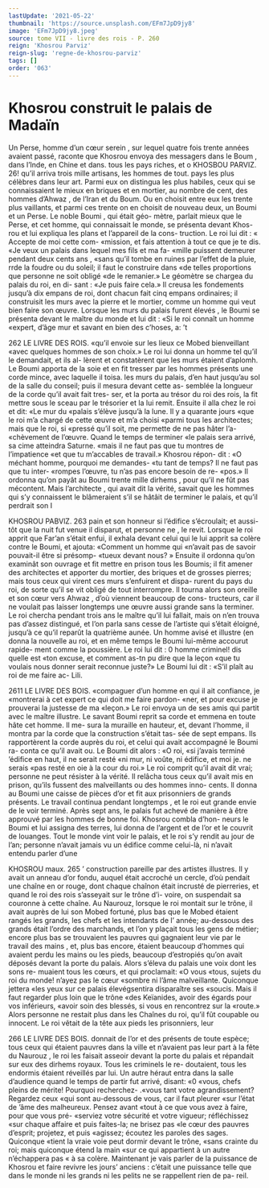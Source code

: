 ```yaml
---
lastUpdate: '2021-05-22'
thumbnail: 'https://source.unsplash.com/EFm7JpD9jy8'
image: 'EFm7JpD9jy8.jpeg'
source: tome VII - livre des rois - P. 260
reign: 'Khosrou Parviz'
reign-slug: 'regne-de-khosrou-parviz'
tags: []
order: '063'
---
```


# Khosrou construit le palais de Madaïn

Un Perse, homme d’un cœur serein , sur lequel quatre fois trente années avaient passé, raconte que Khosrou envoya des messagers dans le Boum , dans l’Inde, en Chine et dans. tous les pays riches, et
o
KHOSBOU PARVIZ. 26! qu’il arriva trois mille artisans, les hommes de tout.
pays les plus célèbres dans leur art. Parmi eux on distingua les plus habiles, ceux qui se connaissaient le mieux en briques et en mortier, au nombre de cent, des hommes d’Ahwaz , de l’Iran et du Boum.
Ou en choisit entre eux les trente plus vaillants, et parmi ces trente on en choisit de nouveau deux, un
Boumi et un Perse. Le noble Boumi , qui était géo- mètre, parlait mieux que le Perse, et cet homme, qui connaissait le monde, se présenta devant Khos- rou et lui expliqua les plans et l’appareil de la cons- truction. Le roi lui dit : « Accepte de moi cette com- «mission, et fais attention à tout ce que je te dis. «Je veux un palais dans lequel mes fils et ma fa- «mille puissent demeurer pendant deux cents ans , «sans qu’il tombe en ruines par l’effet de la pluie,
rrde la foudre ou du soleil; il faut le construire dans «de telles proportions que personne ne soit obligé
«de le remanier.»
Le géomètre se chargea du palais du roi, en di- sant : «Je puis faire cela.» Il creusa les fondements jusqu’à dix empans de roi, dont chacun fait cinq empans ordinaires; il construisit les murs avec la pierre et le mortier, comme un homme qui veut bien faire son œuvre. Lorsque les murs du palais furent élevés , le Boumi se présenta devant le maître
du monde et lui dit : «Si le roi connaît un homme «expert, d’âge mur et savant en bien des c’hoses,
a: ’t

262 LE LIVRE DES ROIS.
«qu’il envoie sur les lieux ce Mobed bienveillant
«avec quelques hommes de son choix.» Le roi lui donna un homme tel qu’il le demandait, et ils al- lèrent et constatèrent que les murs étaient d’aplomh.
Le Boumi apporta de la soie et en fit tresser par les hommes présents une corde mince, avec laquelle il toisa. les murs du palais, d’en haut jusqu’au sol de
la salle du conseil; puis il mesura devant cette as- semblée la longueur de la corde qu’il avait fait tres-
ser, et la porta au trésor du roi des rois, la fit mettre sous le sceau par le trésorier et la lui remit.
Ensuite il alla chez le roi et dit: «Le mur du «palais s’élève jusqu’à la lune. Il y a quarante jours
«que le roi m’a chargé de cette œuvre et m’a choisi
«parmi tous les architectes; mais que le roi, si «pressé qu’il soit, me permette de ne pas hâter l’a-
«chèvement de l’œuvre. Quand le temps de terminer
«le palais sera arrivé, sa cime atteindra Saturne. «mais il ne faut pas que tu montres de l’impatience
«et que tu m’accables de travail.» Khosrou répon-
dit : «O méchant homme, pourquoi me demandes- «tu tant de temps? Il ne faut pas que tu inter- «rompes l’œuvre, tu n’as pas encore besoin de re-
«pos.» Il ordonna qu’on payât au Boumi trente
mille dirhems , pour qu’il ne fût pas mécontent.
Mais l’architecte , qui avait dit la vérité, savait que
les hommes qui s’y connaissent le blâmeraient s’il
se hâtâit de terminer le palais, et qu’il perdrait son
I

KHOSROU PABVlZ. 263 pain et son honneur si l’édifice s’écroulait; et aussi-
tôt que la nuit fut venue il disparut, et personne ne , le revit.
Lorsque le roi apprit que Far’an s’était enfui, il
exhala devant celui qui le lui apprit sa colère contre
le Boumi, et ajouta: «Comment un homme qui «n’avait pas de savoir pouvait-il être si présomp-
«tueux devant nous? » Ensuite il ordonna qu’on examinât son ouvrage et fit mettre en prison tous les Boumis; il fit amener des architectes et apporter du mortier, des briques et de grosses pierres; mais tous ceux qui virent ces murs s’enfuirent et dispa- rurent du pays du roi, de sorte qu’il se vit obligé de
tout interrompre. Il tourna alors son oreille et son cœur vers Ahwaz , d’où viennent beaucoup de cons-
tructeurs, car il ne voulait pas laisser longtemps une œuvre aussi grande sans la terminer. Le roi chercha pendant trois ans le maître qu’il lui fallait,
mais on n’en trouva pas d’assez distingué, et l’on
parla sans cesse de l’artiste qui s’était éloigné, jusqu’à
ce qu’il reparût la quatrième aunée. Un homme
avisé et illustre (en donna la nouvelle au roi, et en même temps le Boumi lui-même accourut rapide- ment comme la poussière.
Le roi lui dit : 0 homme criminel! dis quelle est «ton excuse, et comment as-tn pu dire que la leçon «que tu voulais nous donner serait reconnue juste?»
Le Boumi lui dit : «S’il plaît au roi de me faire ac-
Lili.

2611 LE LIVRE DES BOIS. «compaguer d’un homme en qui il ait confiance, je
«montrerai à cet expert ce qui doit me faire pardon- «ner, et pour excuse je prouverai la justesse de ma «leçon.» Le roi envoya un de ses amis qui partit avec le maître illustre. Le savant Boumi reprit sa corde et emmena en toute hâte cet homme. Il me- sura la muraille en hauteur, et, devant l’homme, il montra par la corde que la construction s’était tas-
sée de sept empans. Ils rapportèrent la corde auprès du roi, et celui qui avait accompagné le Boumi ra- conta ce qu’il avait ou. Le Boumi dit alors : «O roi,
«si j’avais terminé ’édifice en haut, il ne serait resté
«ni mur, ni voûte, ni édifice, et moi je. ne serais «pas resté en oie à la cour du roi.» Le roi comprit qu’il avait dit vrai; personne ne peut résister à la vérité. Il relâcha tous ceux qu’il avait mis en prison,
qu’ils fussent des malveillants ou des hommes inno- cents. ll donna au Boumi une caisse de pièces d’or et fit aux prisonniers de grands présents.
Le travail continua pendant longtemps , et le roi eut grande envie de le voir terminé. Après sept ans,
le palais fut achevé de manière à être approuvé par
les hommes de bonne foi. Khosrou combla d’hon- neurs le Boumi et lui assigna des terres, lui donna de l’argent et de l’or et le couvrit de louanges. Tout
le monde vint voir le palais, et le roi s’y rendit au
jour de l’an; personne n’avait jamais vu un édifice
comme celui-là, ni n’avait entendu parler d’une

KHOSROU maux. 265 ’
construction pareille par des artistes illustres. Il y avait un anneau d’or fondu, auquel était accroché
un cercle, d’où pendait une chaîne en or rouge,
dont chaque chaînon était incrusté de pierreries,
et quand le roi des rois s’asseyait sur le trône d’i-
voire, on suspendait sa couronne à cette chaîne. Au Naurouz, lorsque le roi montait sur le trône, il avait auprès de lui son Mobed fortuné, plus bas
que le Mobed étaient rangés les grands, les chefs et
les intendants de l’ année; au-dessous des grands
était l’ordre des marchands, et l’on y plaçait tous
les gens de métier; encore plus bas se trouvaient les pauvres qui gagnaient leur vie par le travail des
mains , et, plus bas encore, étaient beaucoup d’hommes qui avaient perdu les mains ou les pieds, beaucoup d’estropiés qu’on avait déposés devant la
porte du palais.
Alors s’éleva du palais une voix dont les sons re-
muaient tous les cœurs, et qui proclamait: «O vous «tous, sujets du roi du monde! n’ayez pas le cœur «sombre ni l’âme malveillante. Quiconque jettera
«les yeux sur ce palais élevégsentira disparaître ses «soucis. Mais il faut regarder plus loin que le trône «des Keïanides, avoir des égards pour vos inférieurs, «avoir soin des blessés, si vous en rencontrez sur la «route.» Alors personne ne restait plus dans les Chaînes du roi, qu’il fût coupable ou innocent. Le
roi vêtait de la tête aux pieds les prisonniers, leur

266 LE LIVRE DES BOIS.
donnait de l’or et des présents de toute espèce; tous
ceux qui étaient pauvres dans la ville et n’avaient
pas leur part à la fête du Naurouz , le roi les faisait asseoir devant la porte du palais et répandait sur eux des dirhems royaux. Tous les criminels le re- doutaient, tous les endormis étaient réveillés par
lui.
Un autre héraut entra dans la salle d’audience quand le temps de partir fut arrivé, disant: «0 «vous, chefs pleins de mérite! Pourquoi recherchez-
.«vous tant votre agrandissement? Regardez ceux «qui sont au-dessous de vous, car il faut pleurer «sur l’état de ’âme des malheureux. Pensez avant
«tout à ce que vous avez à faire, pour que vous pré- «serviez votre sécurité et votre vigueur; réfléchissez
«sur chaque affaire et puis faites-la; ne brisez pas «le cœur des pauvres d’esprit; projetez, et puis «agissez; écoutez les paroles des sages. Quiconque «tient la vraie voie peut dormir devant le trône, «sans crainte du roi; mais quiconque étend la main «sur ce qui appartient à un autre n’échappera pas
« à sa colère.
Maintenant je vais parler de la puissance de Khosrou et faire revivre les jours’ anciens : c’était
une puissance telle que dans le monde ni les
grands ni les pelits ne se rappellent rien de pa- reil.
